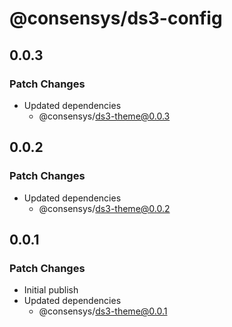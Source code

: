 # @consensys/ds3-config

## 0.0.3

### Patch Changes

- Updated dependencies
  - @consensys/ds3-theme@0.0.3

## 0.0.2

### Patch Changes

- Updated dependencies
  - @consensys/ds3-theme@0.0.2

## 0.0.1

### Patch Changes

- Initial publish
- Updated dependencies
  - @consensys/ds3-theme@0.0.1
